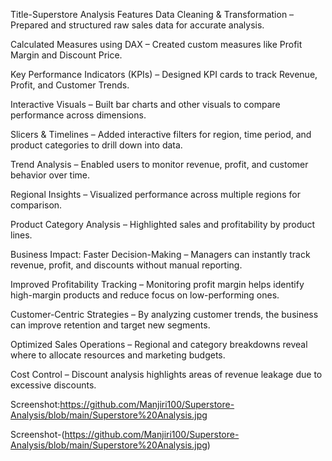 Title-Superstore Analysis
Features
Data Cleaning & Transformation – Prepared and structured raw sales data for accurate analysis.

Calculated Measures using DAX – Created custom measures like Profit Margin and Discount Price.

Key Performance Indicators (KPIs) – Designed KPI cards to track Revenue, Profit, and Customer Trends.

Interactive Visuals – Built bar charts and other visuals to compare performance across dimensions.

Slicers & Timelines – Added interactive filters for region, time period, and product categories to drill down into data.

Trend Analysis – Enabled users to monitor revenue, profit, and customer behavior over time.

Regional Insights – Visualized performance across multiple regions for comparison.

Product Category Analysis – Highlighted sales and profitability by product lines.

Business Impact:
Faster Decision-Making – Managers can instantly track revenue, profit, and discounts without manual reporting.

Improved Profitability Tracking – Monitoring profit margin helps identify high-margin products and reduce focus on low-performing ones.

Customer-Centric Strategies – By analyzing customer trends, the business can improve retention and target new segments.

Optimized Sales Operations – Regional and category breakdowns reveal where to allocate resources and marketing budgets.

Cost Control – Discount analysis highlights areas of revenue leakage due to excessive discounts.

Screenshot:https://github.com/Manjiri100/Superstore-Analysis/blob/main/Superstore%20Analysis.jpg















Screenshot-(https://github.com/Manjiri100/Superstore-Analysis/blob/main/Superstore%20Analysis.jpg)


